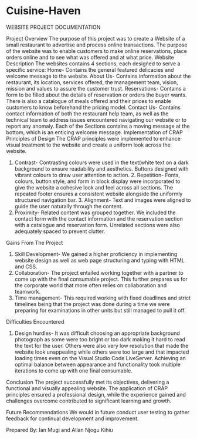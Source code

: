 # Cuisine-Haven
WEBSITE PROJECT DOCUMENTATION

Project Overview
The purpose of this project was to create a Website of a small restaurant to advertise and process online transactions. The purpose of the website was to enable customers to make online reservations, place orders online and to see what was offered and at what price. 
Website Description
The websites contains 4 sections, each designed to serve a specific service:
Home- Contains the general featured delicacies and welcome message to the website. 
About Us- Contains information about the restaurant, its location, services offered, the management team, vision, mission and values to assure the customer trust. 
Reservations- Contains a form to be filled about the details of reservation or orders the buyer wants. There is also a catalogue of meals offered and their prices to enable customers to know beforehand the pricing model.
Contact Us- Contains contact information of both the restaurant help team, as well as the technical team to address issues encountered navigating our website or to report any anomaly.
Each of the Sections contains a moving message at the bottom, which is an enticing welcome message.
Implementation of CRAP Principles of Design
The CRAP principles were implemented to enhance visual treatment to the website and create a uniform look across the website. 
1. Contrast- Contrasting colours were used in the text(white text on a dark background to ensure readability and aesthetics. 
Buttons designed with vibrant colours to draw user attention to action.
          2. Repetition- Fonts, colours, button style, and form in block display were incorporated to give the website a cohesive look and feel across all sections. 
The repeated footer ensures a consistent website alongside the uniformly structured navigation bar. 
          3. Alignment- Text and images were aligned to guide the user naturally through the content. 
4. Proximity- Related content was grouped together. We included the contact form with the contact information and the reservation section with a catalogue and reservation form. 
Unrelated sections were also adequately spaced to prevent clutter. 

Gains From The Project
1. Skill Development- We gained a higher proficiency in implementing website design as well as web page structuring and typing with HTML and CSS. 
2. Collaboration- The project entailed working together with a partner to come up with the final consumable project. This further prepares us for the corporate world that more often relies on collaboration and teamwork. 
3. Time management- This required working with fixed deadlines and strict timelines being that the project was done during a  time we were preparing for examinations in other units but still managed to pull it off.

Difficulties Encountered
1. Design hurdles- It was difficult choosing an appropriate background photograph as some were too bright or too dark making it hard to read the text for the user. Others were also very low resolution that made the website look unappealing while others were too large and that impacted loading times even on the Visual Studio Code LiveServer. 
Achieving an optimal balance between appearance and functionality took multiple iterations to come up with one final consumable. 

Conclusion
The project successfully met its objectives, delivering a functional and visually appealing website. The application of CRAP principles ensured a professional design, while the experience gained and challenges overcome contributed to significant learning and growth.


Future Recommendations
We would in future conduct user testing to gather feedback for continual development and improvement. 

Prepared By: Ian Mugi and Allan Njogu Kihiu
